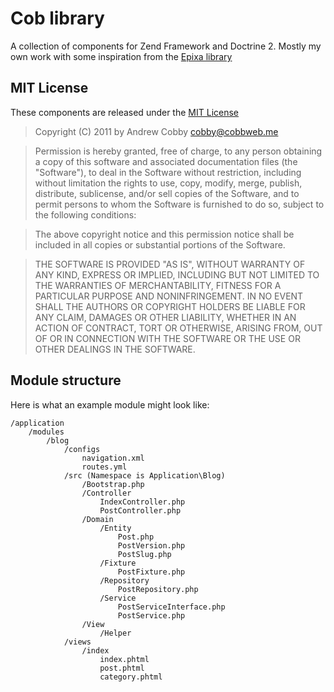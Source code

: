# Cob library

A collection of components for Zend Framework and Doctrine 2.
Mostly my own work with some inspiration from the [Epixa library](https://github.com/epixa/Epixa)

## MIT License 
These components are released under the [MIT License](http://www.opensource.org/licenses/mit-license.php)

> Copyright (C) 2011 by Andrew Cobby <cobby@cobbweb.me>

> Permission is hereby granted, free of charge, to any person obtaining a copy
of this software and associated documentation files (the "Software"), to deal
in the Software without restriction, including without limitation the rights
to use, copy, modify, merge, publish, distribute, sublicense, and/or sell
copies of the Software, and to permit persons to whom the Software is
furnished to do so, subject to the following conditions:

> The above copyright notice and this permission notice shall be included in
all copies or substantial portions of the Software.

> THE SOFTWARE IS PROVIDED "AS IS", WITHOUT WARRANTY OF ANY KIND, EXPRESS OR
IMPLIED, INCLUDING BUT NOT LIMITED TO THE WARRANTIES OF MERCHANTABILITY,
FITNESS FOR A PARTICULAR PURPOSE AND NONINFRINGEMENT. IN NO EVENT SHALL THE
AUTHORS OR COPYRIGHT HOLDERS BE LIABLE FOR ANY CLAIM, DAMAGES OR OTHER
LIABILITY, WHETHER IN AN ACTION OF CONTRACT, TORT OR OTHERWISE, ARISING FROM,
OUT OF OR IN CONNECTION WITH THE SOFTWARE OR THE USE OR OTHER DEALINGS IN
THE SOFTWARE.


## Module structure

Here is what an example module might look like:

	/application
		/modules
			/blog
				/configs
					navigation.xml
					routes.yml
				/src (Namespace is Application\Blog)
					/Bootstrap.php
					/Controller
						IndexController.php
						PostController.php
					/Domain
						/Entity
							Post.php
							PostVersion.php
							PostSlug.php
						/Fixture
							PostFixture.php
						/Repository
							PostRepository.php
						/Service
							PostServiceInterface.php
							PostService.php
					/View
						/Helper
				/views
					/index
						index.phtml
						post.phtml
						category.phtml
				
	
